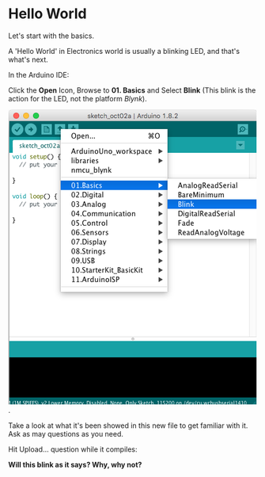 # Hello World

Let's start with the basics.

A 'Hello World' in Electronics world is usually a blinking LED, and that's what's next.

In the Arduino IDE:

Click the **Open** Icon, Browse to **01. Basics** and Select **Blink** (This blink is the action for the LED, not the platform *Blynk*).


![image](https://raw.githubusercontent.com/felixbanguera/iot-medellin-nodemcu-blynk-1/step_3/assets/images/basics_blink.png).


Take a look at what it's been showed in this new file to get familiar with it. Ask as may questions as you need.

Hit Upload... question while it compiles:

**Will this blink as it says? Why, why not?**
